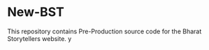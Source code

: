 # New-BST
This repository contains Pre-Production source code for the Bharat Storytellers website.
y